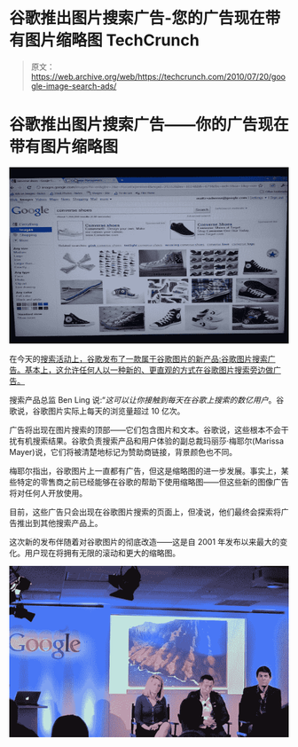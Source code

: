 # 谷歌推出图片搜索广告-您的广告现在带有图片缩略图 TechCrunch

> 原文：<https://web.archive.org/web/https://techcrunch.com/2010/07/20/google-image-search-ads/>

# 谷歌推出图片搜索广告——你的广告现在带有图片缩略图

![](img/a06869bf3ff244918fb0ff5296710a16.png "33")

在今天的[搜索活动上，谷歌发布了一款属于谷歌图片的新产品:谷歌图片搜索广告。基本上，这允许任何人以一种新的、更直观的方式在谷歌图片搜索旁边做广告。](https://web.archive.org/web/20221209000738/https://beta.techcrunch.com/2010/07/20/live-from-googles-image-search-event/)

搜索产品总监 Ben Ling 说:“*这可以让你接触到每天在谷歌上搜索的数亿用户*。谷歌说，谷歌图片实际上每天的浏览量超过 10 亿次。

广告将出现在图片搜索的顶部——它们包含图片和文本。谷歌说，这些根本不会干扰有机搜索结果。谷歌负责搜索产品和用户体验的副总裁玛丽莎·梅耶尔(Marissa Mayer)说，它们将被清楚地标记为赞助商链接，背景颜色也不同。

梅耶尔指出，谷歌图片上一直都有广告，但这是缩略图的进一步发展。事实上，某些特定的零售商之前已经能够在谷歌的帮助下使用缩略图——但这些新的图像广告将对任何人开放使用。

目前，这些广告只会出现在谷歌图片搜索的页面上，但凌说，他们最终会探索将广告推出到其他搜索产品上。

这次新的发布伴随着对谷歌图片的彻底改造——这是自 2001 年发布以来最大的变化。用户现在将拥有无限的滚动和更大的缩略图。

![](img/3e666006a03b4f7ad7242c0fb91a7167.png "zz")